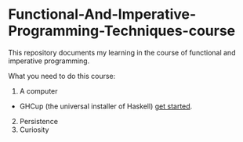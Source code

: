 # Functional-And-Imperative-Programming-Techniques-course
This repository documents my learning in the course of functional and imperative programming.

What you need to do this course:
1. A computer
  - GHCup (the universal installer of Haskell) [get started](https://www.haskell.org/get-started/).
2. Persistence
3. Curiosity
